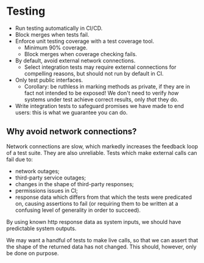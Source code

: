 # Testing
* Run testing automatically in CI/CD.
* Block merges when tests fail.
* Enforce unit testing coverage with a test coverage tool.
    * Minimum 90% coverage.
    * Block merges when coverage checking fails.
* By default, avoid external network connections.
    * Select integration tests may require external connections for compelling reasons, but should not run by default in CI.
* Only test public interfaces.
    * Corollary: be ruthless in marking methods as private, if they are in fact not intended to be exposed! We don't need to verify _how_ systems under test achieve correct results, only _that_ they do.
* Write integration tests to safeguard promises we have made to end users: this is what we guarantee you can do.

## Why avoid network connections?
Network connections are slow, which markedly increases the feedback loop of a test suite. They are also unreliable. Tests which make external calls can fail due to:
* network outages;
* third-party service outages;
* changes in the shape of third-party responses;
* permissions issues in CI;
* response data which differs from that which the tests were predicated on, causing assertions to fail (or requiring them to be written at a confusing level of generality in order to succeed).

By using known http response data as system inputs, we should have predictable system outputs.

We may want a handful of tests to make live calls, so that we can assert that the shape of the returned data has not changed. This should, however, only be done on purpose.